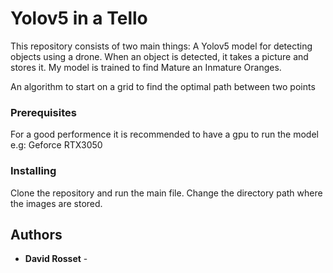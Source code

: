 # Yolov5 in a Tello  

This repository consists of two main things:
  A Yolov5 model for detecting objects using a drone. When an object is detected, it takes a picture and stores it. My model is trained to find Mature an Inmature Oranges.
  
  An algorithm to start on a grid to find the optimal path between two points

### Prerequisites
  
  For a good performence it is recommended to have a gpu to run the model e.g: Geforce RTX3050

### Installing

  Clone the repository and run the main file. Change the directory path where the images are stored.


## Authors

  - **David Rosset** - 


